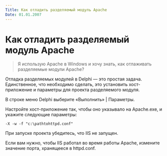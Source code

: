 ```yaml
---
Title: Как отладить разделяемый модуль Apache
Date: 01.01.2007
---
```



Как отладить разделяемый модуль Apache
===================================

> Я использую Apache в Windows и хочу знать, как отлаживать разделяемые модули Apache?

Отладка разделяемых модулей в Delphi — это простая задача.
Единственное, что необходимо сделать, это установить хост-приложение и параметры для проекта разделяемого модуля.

В строке меню Delphi выберите «Выполнить» \| Параметры.

Настройте хост-приложение так, чтобы оно указывало на Apache.exe,
и укажите следующие параметры:

    -X -w -f "c:\pathtohttpd.conf"

При запуске проекта убедитесь, что IIS не запущен.

Если вам нужно, чтобы IIS работал во время работы Apache, измените значение порта, хранящееся в httpd.conf.
